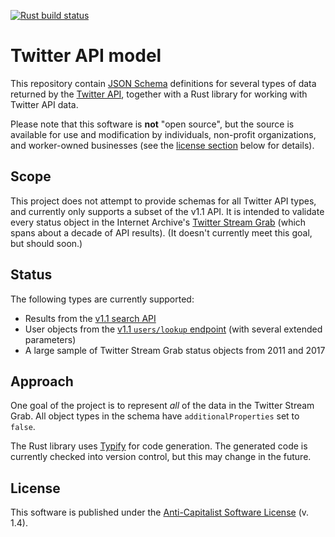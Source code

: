 [![Rust build status](https://img.shields.io/github/actions/workflow/status/travisbrown/twitter-model/ci.yaml?branch=main)](https://github.com/travisbrown/twitter-model/actions)

# Twitter API model

This repository contain [JSON Schema][json-schema] definitions for several types of data returned by the [Twitter API][twitter-api],
together with a Rust library for working with Twitter API data.

Please note that this software is **not** "open source",
but the source is available for use and modification by individuals, non-profit organizations, and worker-owned businesses
(see the [license section](#license) below for details).

## Scope

This project does not attempt to provide schemas for all Twitter API types, and currently only supports a subset of the v1.1 API.
It is intended to validate every status object in the Internet Archive's [Twitter Stream Grab][twitter-stream-grab] (which spans
about a decade of API results). (It doesn't currently meet this goal, but should soon.)

## Status

The following types are currently supported:

* Results from the [v1.1 search API](https://developer.twitter.com/en/docs/twitter-api/v1/tweets/search/api-reference/get-search-tweets)
* User objects from the [v1.1 `users/lookup` endpoint](https://developer.twitter.com/en/docs/twitter-api/v1/tweets/search/api-reference/get-search-tweets) (with several extended parameters)
* A large sample of Twitter Stream Grab status objects from 2011 and 2017

## Approach

One goal of the project is to represent _all_ of the data in the Twitter Stream Grab.
All object types in the schema have `additionalProperties` set to `false`.

The Rust library uses [Typify][typify] for code generation. The generated code is currently checked into version control,
but this may change in the future.

## License

This software is published under the [Anti-Capitalist Software License][acsl] (v. 1.4).

[acsl]: https://anticapitalist.software/
[json-schema]: https://json-schema.org/
[twitter-api]: https://developer.twitter.com/en/docs/twitter-api
[twitter-stream-grab]: https://archive.org/details/twitterstream
[typify]: https://github.com/oxidecomputer/typify